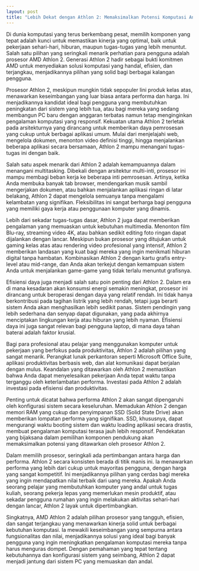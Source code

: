 ```yaml
---
layout: post
title: "Lebih Dekat dengan Athlon 2: Memaksimalkan Potensi Komputasi Anda"
---
```


Di dunia komputasi yang terus berkembang pesat, memilih komponen yang tepat adalah kunci untuk memastikan kinerja yang optimal, baik untuk pekerjaan sehari-hari, hiburan, maupun tugas-tugas yang lebih menuntut. Salah satu pilihan yang seringkali menarik perhatian para pengguna adalah prosesor AMD Athlon 2. Generasi Athlon 2 hadir sebagai bukti komitmen AMD untuk menyediakan solusi komputasi yang handal, efisien, dan terjangkau, menjadikannya pilihan yang solid bagi berbagai kalangan pengguna.

Prosesor Athlon 2, meskipun mungkin tidak sepopuler lini produk kelas atas, menawarkan keseimbangan yang luar biasa antara performa dan harga. Ini menjadikannya kandidat ideal bagi pengguna yang membutuhkan peningkatan dari sistem yang lebih tua, atau bagi mereka yang sedang membangun PC baru dengan anggaran terbatas namun tetap menginginkan pengalaman komputasi yang responsif. Kekuatan utama Athlon 2 terletak pada arsitekturnya yang dirancang untuk memberikan daya pemrosesan yang cukup untuk berbagai aplikasi umum. Mulai dari menjelajahi web, mengelola dokumen, menonton video definisi tinggi, hingga menjalankan beberapa aplikasi secara bersamaan, Athlon 2 mampu menangani tugas-tugas ini dengan baik.

Salah satu aspek menarik dari Athlon 2 adalah kemampuannya dalam menangani multitasking. Dibekali dengan arsitektur multi-inti, prosesor ini mampu membagi beban kerja ke beberapa inti pemrosesan. Artinya, ketika Anda membuka banyak tab browser, mendengarkan musik sambil mengerjakan dokumen, atau bahkan menjalankan aplikasi ringan di latar belakang, Athlon 2 dapat mengelola semuanya tanpa mengalami kelambatan yang signifikan. Fleksibilitas ini sangat berharga bagi pengguna yang memiliki gaya kerja atau penggunaan komputer yang dinamis.

Lebih dari sekadar tugas-tugas dasar, Athlon 2 juga dapat memberikan pengalaman yang memuaskan untuk kebutuhan multimedia. Menonton film Blu-ray, streaming video 4K, atau bahkan sedikit editing foto ringan dapat dijalankan dengan lancar. Meskipun bukan prosesor yang ditujukan untuk gaming kelas atas atau rendering video profesional yang intensif, Athlon 2 memberikan landasan yang kuat bagi mereka yang ingin menikmati hiburan digital tanpa hambatan. Kombinasikan Athlon 2 dengan kartu grafis entry-level atau mid-range, dan Anda akan terkejut dengan kemampuan sistem Anda untuk menjalankan game-game yang tidak terlalu menuntut grafisnya.

Efisiensi daya juga menjadi salah satu poin penting dari Athlon 2. Dalam era di mana kesadaran akan konsumsi energi semakin meningkat, prosesor ini dirancang untuk beroperasi dengan daya yang relatif rendah. Ini tidak hanya berkontribusi pada tagihan listrik yang lebih rendah, tetapi juga berarti sistem Anda akan menghasilkan lebih sedikit panas. Sistem pendingin yang lebih sederhana dan senyap dapat digunakan, yang pada akhirnya menciptakan lingkungan kerja atau hiburan yang lebih nyaman. Efisiensi daya ini juga sangat relevan bagi pengguna laptop, di mana daya tahan baterai adalah faktor krusial.

Bagi para profesional atau pelajar yang menggunakan komputer untuk pekerjaan yang berfokus pada produktivitas, Athlon 2 adalah pilihan yang sangat menarik. Perangkat lunak perkantoran seperti Microsoft Office Suite, aplikasi produktivitas berbasis web, dan alat komunikasi dapat berjalan dengan mulus. Keandalan yang ditawarkan oleh Athlon 2 memastikan bahwa Anda dapat menyelesaikan pekerjaan Anda tepat waktu tanpa terganggu oleh keterlambatan performa. Investasi pada Athlon 2 adalah investasi pada efisiensi dan produktivitas.

Penting untuk dicatat bahwa performa Athlon 2 akan sangat dipengaruhi oleh konfigurasi sistem secara keseluruhan. Memadukan Athlon 2 dengan memori RAM yang cukup dan penyimpanan SSD (Solid State Drive) akan memberikan lompatan performa yang signifikan. SSD, khususnya, dapat mengurangi waktu booting sistem dan waktu loading aplikasi secara drastis, membuat pengalaman komputasi terasa jauh lebih responsif. Pendekatan yang bijaksana dalam pemilihan komponen pendukung akan memaksimalkan potensi yang ditawarkan oleh prosesor Athlon 2.

Dalam memilih prosesor, seringkali ada pertimbangan antara harga dan performa. Athlon 2 secara konsisten berada di titik manis ini. Ia menawarkan performa yang lebih dari cukup untuk mayoritas pengguna, dengan harga yang sangat kompetitif. Ini menjadikannya pilihan yang cerdas bagi mereka yang ingin mendapatkan nilai terbaik dari uang mereka. Apakah Anda seorang pelajar yang membutuhkan komputer yang andal untuk tugas kuliah, seorang pekerja lepas yang memerlukan mesin produktif, atau sekadar pengguna rumahan yang ingin melakukan aktivitas sehari-hari dengan lancar, Athlon 2 layak untuk dipertimbangkan.

Singkatnya, AMD Athlon 2 adalah pilihan prosesor yang tangguh, efisien, dan sangat terjangkau yang menawarkan kinerja solid untuk berbagai kebutuhan komputasi. Ia mewakili keseimbangan yang sempurna antara fungsionalitas dan nilai, menjadikannya solusi yang ideal bagi banyak pengguna yang ingin meningkatkan pengalaman komputasi mereka tanpa harus menguras dompet. Dengan pemahaman yang tepat tentang kebutuhannya dan konfigurasi sistem yang seimbang, Athlon 2 dapat menjadi jantung dari sistem PC yang memuaskan dan andal.
